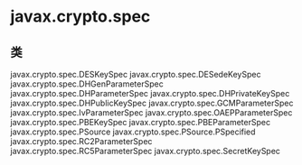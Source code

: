 # javax.crypto.spec

## 类

javax.crypto.spec.DESKeySpec
javax.crypto.spec.DESedeKeySpec
javax.crypto.spec.DHGenParameterSpec
javax.crypto.spec.DHParameterSpec
javax.crypto.spec.DHPrivateKeySpec
javax.crypto.spec.DHPublicKeySpec
javax.crypto.spec.GCMParameterSpec
javax.crypto.spec.IvParameterSpec
javax.crypto.spec.OAEPParameterSpec
javax.crypto.spec.PBEKeySpec
javax.crypto.spec.PBEParameterSpec
javax.crypto.spec.PSource
javax.crypto.spec.PSource.PSpecified
javax.crypto.spec.RC2ParameterSpec
javax.crypto.spec.RC5ParameterSpec
javax.crypto.spec.SecretKeySpec




